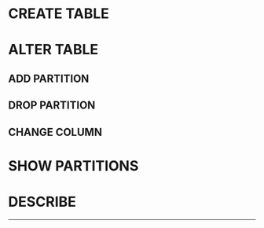 # CREATE TABLE
# ALTER TABLE
## ADD PARTITION
## DROP PARTITION
## CHANGE COLUMN
# SHOW PARTITIONS
# DESCRIBE
----------------------------------------------------------------------------